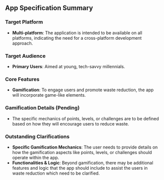 
## App Specification Summary

### Target Platform
- **Multi-platform**: The application is intended to be available on all platforms, indicating the need for a cross-platform development approach.

### Target Audience
- **Primary Users**: Aimed at young, tech-savvy millennials.

### Core Features
- **Gamification**: To engage users and promote waste reduction, the app will incorporate game-like elements.

### Gamification Details (Pending)
- The specific mechanics of points, levels, or challenges are to be defined based on how they will encourage users to reduce waste.

### Outstanding Clarifications
- **Specific Gamification Mechanics**: The user needs to provide details on how the gamification aspects like points, levels, or challenges should operate within the app.
- **Functionalities & Logic**: Beyond gamification, there may be additional features and logic that the app should include to assist the users in waste reduction which need to be clarified.
